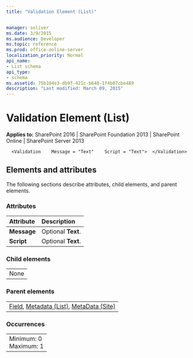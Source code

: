 ```yaml
---
title: "Validation Element (List)"


manager: soliver
ms.date: 3/9/2015
ms.audience: Developer
ms.topic: reference
ms.prod: office-online-server
localization_priority: Normal
api_name:
- List schema
api_type:
- schema
ms.assetid: 75b104e3-db9f-421c-b648-1f4b87cbe489
description: "Last modified: March 09, 2015"
---
```


# Validation Element (List)

 
  
 **Applies to:** SharePoint 2016 | SharePoint Foundation 2013 | SharePoint Online | SharePoint Server 2013
  
```
  <Validation    Message = "Text"    Script = "Text">  </Validation>
```

## Elements and attributes

The following sections describe attributes, child elements, and parent elements.

### Attributes

|**Attribute**|**Description**|
|:-----|:-----|
|**Message** <br/> |Optional **Text**.  <br/> |
|**Script** <br/> |Optional **Text**.  <br/> |
   
### Child elements

||
|:-----|
|None |
   
### Parent elements

||
|:-----|
|[Field](field-element-list.md), [Metadata (List)](metadata-element-list.md), [MetaData (Site)](../../collaborative-application-markup-language-caml-schemas/site-schema/metadata-element-site.md)|
   
### Occurrences

||
|:-----|
|Minimum: 0  <br/> Maximum: 1  <br/> |
   

